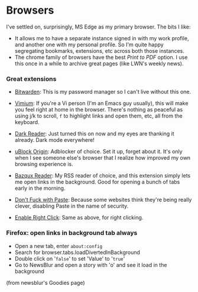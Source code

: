 # Browsers

I've settled on, surprisingly, MS Edge as my primary browser. The bits I like:

- It allows me to have a separate instance signed in with my work profile, and
another one with my personal profile. So I'm quite happy segregating bookmarks,
extensions, etc across both those instances.
- The chrome family of browsers have the best *Print to PDF* option. I use this
once in a while to archive great pages (like LWN's weekly news).

### Great extensions

- [Bitwarden](https://microsoftedge.microsoft.com/addons/detail/bitwarden-free-password/jbkfoedolllekgbhcbcoahefnbanhhlh): This is my password manager so I can't live without this one.

- [Vimium](https://chrome.google.com/webstore/detail/vimium/dbepggeogbaibhgnhhndojpepiihcmeb): If you're a Vi person (I'm an Emacs guy usually), this will make you feel right at home in the browser. There's nothing as peaceful as using j/k to scroll, `f` to highlight links and open them, etc, all from the keyboard.

- [Dark Reader](https://microsoftedge.microsoft.com/addons/detail/dark-reader/ifoakfbpdcdoeenechcleahebpibofpc): Just turned this on now and my eyes are thanking it already. Dark mode everywhere!

- [uBlock Origin](https://microsoftedge.microsoft.com/addons/detail/ublock-origin/odfafepnkmbhccpbejgmiehpchacaeak): Adblocker of choice. Set it up, forget about it. It's only when I see someone else's browser that I realize how improved my own browsing experience is.

- [Bazqux Reader](https://chrome.google.com/webstore/detail/bazqux-reader-open-links/dfoegpibjpjpchgmjnmomelfnclbijnm): My RSS reader of choice, and this extension simply lets me open links in the background. Good for opening a bunch of tabs early in the morning.

- [Don't Fuck with Paste](https://chrome.google.com/webstore/detail/dont-fuck-with-paste/nkgllhigpcljnhoakjkgaieabnkmgdkb): Because some websites think they're being really clever, disabling Paste in the name of security.

- [Enable Right Click](https://chrome.google.com/webstore/detail/enable-right-click/hhojmcideegachlhfgfdhailpfhgknjm): Same as above, for right clicking.

### Firefox: open links in background tab always

-   Open a new tab, enter `about:config`
-   Search for browser.tabs.loadDivertedInBackground
-   Double click on '`false`' to set 'Value' to '`true`'
-   Go to NewsBlur and open a story with 'o' and see it load in the background

(from newsblur's Goodies page)

